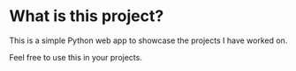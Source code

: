 # What is this project?
This is a simple Python web app to showcase the projects I have worked on.

Feel free to use this in your projects.

